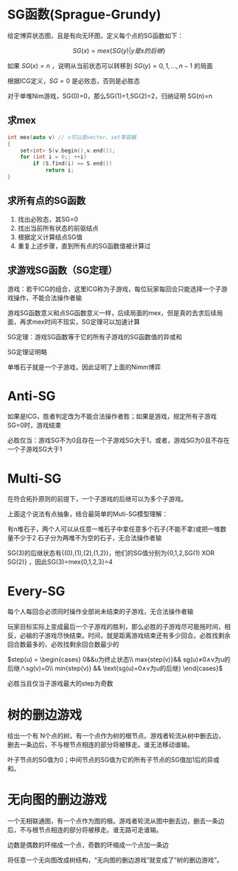 # SG函数(Sprague-Grundy)
给定博弈状态图，且是有向无环图，定义每个点的SG函数如下：

$$ SG(x)=mex\{SG(y) | y是x的后继\} $$

如果 $SG(x)=n$ ，说明从当前状态可以转移到 $SG(y)=0,1,...,n-1$ 的局面

根据ICG定义，$SG=0$ 是必败态，否则是必胜态

对于单堆Nim游戏，SG(0)=0，那么SG(1)=1,SG(2)=2，归纳证明 SG(n)=n
## 求mex
```cpp
int mex(auto v) // v可以是vector、set等容器 
{
    set<int> S(v.begin(),v.end());
    for (int i = 0;; ++i)
        if (S.find(i) == S.end())
            return i;
}
```
## 求所有点的SG函数
1. 找出必败态，其SG=0
2. 找出当前所有状态的前驱结点
3. 根据定义计算结点SG值
4. 重复上述步骤，直到所有点的SG函数值被计算过
## 求游戏SG函数（SG定理）
游戏：若干ICG的组合，这里ICG称为子游戏，每位玩家每回合只能选择一个子游戏操作，不能合法操作者输

游戏SG函数意义和点SG函数意义一样，后续局面的mex，但是真的去求后续局面，再求mex时间不现实，SG定理可以加速计算

SG定理：游戏SG函数等于它的所有子游戏的SG函数值的异或和

SG定理证明略

单堆石子就是一个子游戏，因此证明了上面的Nimm博弈
# Anti-SG
如果是ICG，胜者判定改为不能合法操作者胜；如果是游戏，规定所有子游戏SG=0时，游戏结束

必胜仅当：游戏SG不为0且存在一个子游戏SG大于1，或者，游戏SG为0且不存在一个子游戏SG大于1
# Multi-SG
在符合拓扑原则的前提下，一个子游戏的后继可以为多个子游戏。

上面这个说法有点抽象，结合最简单的Muti-SG模型理解：

有n堆石子，两个人可以从任意一堆石子中拿任意多个石子(不能不拿)或把一堆数量不少于2
石子分为两堆不为空的石子，无合法操作者输

SG(3)的后继状态有{(0),(1),(2),(1,2)}，他们的SG值分别为{0,1,2,SG(1) XOR SG(2)}
，因此SG(3)=mex{0,1,2,3}=4
# Every-SG
每个人每回合必须同时操作全部尚未结束的子游戏，无合法操作者输

玩家目标实际上变成最后一个子游戏的胜利，那么必胜的子游戏尽可能拖时间，相反，必输的子游戏尽快结束。时间，就是距离游戏结束还有多少回合。必胜找剩余回合数最多的，必败找剩余回合数最少的

$step(u) = \begin{cases} 0&&u为终止状态\\ max{step(v)}&& sg(u)≠0∧v为u的后继∧sg(v)=0\\ min{step(v)} && \text{sg(u)=0∧v为u的后继} \end{cases}$

必胜当且仅当子游戏最大的step为奇数
# 树的删边游戏
给出一个有 N个点的树，有一个点作为树的根节点。游戏者轮流从树中删去边，删去一条边后，不与根节点相连的部分将被移走。谁无法移动谁输。

叶子节点的SG值为0；中间节点的SG值为它的所有子节点的SG值加1后的异或和。
# 无向图的删边游戏
一个无相联通图，有一个点作为图的根。游戏者轮流从图中删去边，删去一条边后，不与根节点相连的部分将被移走。谁无路可走谁输。

边数是偶数的环缩成一个点，奇数的环缩成一个点加一条边

将任意一个无向图改成树结构，“无向图的删边游戏”就变成了“树的删边游戏”。
